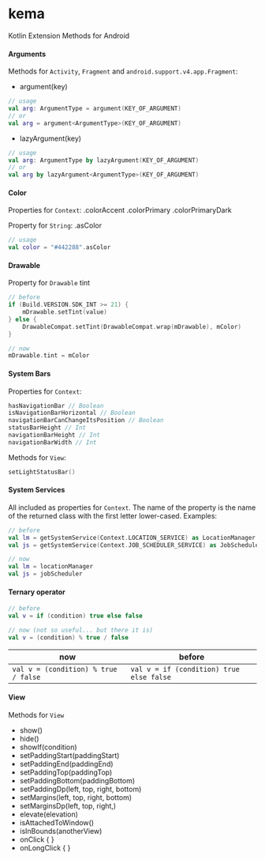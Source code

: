 # kema
Kotlin Extension Methods for Android

#### Arguments

Methods for `Activity`, `Fragment` and `android.support.v4.app.Fragment`:
* argument(key)
```kotlin
// usage
val arg: ArgumentType = argument(KEY_OF_ARGUMENT)
// or
val arg = argument<ArgumentType>(KEY_OF_ARGUMENT)
```
* lazyArgument(key)
```kotlin
// usage
val arg: ArgumentType by lazyArgument(KEY_OF_ARGUMENT)
// or
val arg by lazyArgument<ArgumentType>(KEY_OF_ARGUMENT)
```

#### Color

Properties for `Context`:
.colorAccent
.colorPrimary
.colorPrimaryDark
 
Property for `String`:
.asColor
```kotlin
// usage
val color = "#442288".asColor
```

#### Drawable

Property for `Drawable`
tint
```kotlin
// before
if (Build.VERSION.SDK_INT >= 21) {
    mDrawable.setTint(value)
} else {
    DrawableCompat.setTint(DrawableCompat.wrap(mDrawable), mColor)
}

// now
mDrawable.tint = mColor
```

#### System Bars

Properties for `Context`:
```kotlin
hasNavigationBar // Boolean
isNavigationBarHorizontal // Boolean
navigationBarCanChangeItsPosition // Boolean
statusBarHeight // Int
navigationBarHeight // Int
navigationBarWidth // Int
```
Methods for `View`:
```kotlin
setLightStatusBar()
```

#### System Services

All included as properties for `Context`. The name of the property is the name of the returned class with the first letter lower-cased. Examples:
```kotlin
// before
val lm = getSystemService(Context.LOCATION_SERVICE) as LocationManager
val js = getSystemService(Context.JOB_SCHEDULER_SERVICE) as JobScheduler

// now
val lm = locationManager
val js = jobScheduler
```

#### Ternary operator

```kotlin
// before 
val v = if (condition) true else false

// now (not so useful... but there it is)
val v = (condition) % true / false
```
|now|before|
|---|---|
|`val v = (condition) % true / false`|`val v = if (condition) true else false`|

#### View

Methods for `View`
* show()
* hide()
* showIf(condition)
* setPaddingStart(paddingStart)
* setPaddingEnd(paddingEnd)
* setPaddingTop(paddingTop)
* setPaddingBottom(paddingBottom)
* setPaddingDp(left, top, right, bottom)
* setMargins(left, top, right, bottom)
* setMarginsDp(left, top, right,)
* elevate(elevation)
* isAttachedToWindow()
* isInBounds(anotherView)
* onClick { }
* onLongClick { }
